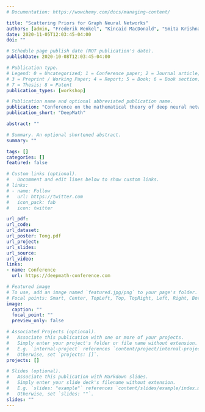 ```yaml
---
# Documentation: https://wowchemy.com/docs/managing-content/

title: "Scattering Priors for Graph Neural Networks"
authors: [admin, "Frederik Wenkel", "Kincaid MacDonald", "Smita Krishnaswamy", "Guy Wolf"]
date: 2020-11-05T12:03:45-04:00
doi: ""

# Schedule page publish date (NOT publication's date).
publishDate: 2020-10-08T12:03:45-04:00

# Publication type.
# Legend: 0 = Uncategorized; 1 = Conference paper; 2 = Journal article;
# 3 = Preprint / Working Paper; 4 = Report; 5 = Book; 6 = Book section;
# 7 = Thesis; 8 = Patent
publication_types: [workshop]

# Publication name and optional abbreviated publication name.
publication: "Conference on the mathematical theory of deep neural networks"
publication_short: "DeepMath"

abstract: ""

# Summary. An optional shortened abstract.
summary: ""

tags: []
categories: []
featured: false

# Custom links (optional).
#   Uncomment and edit lines below to show custom links.
# links:
# - name: Follow
#   url: https://twitter.com
#   icon_pack: fab
#   icon: twitter

url_pdf:
url_code:
url_dataset:
url_poster: Tong.pdf
url_project:
url_slides:
url_source:
url_video:
links:
- name: Conference
  url: https://deepmath-conference.com

# Featured image
# To use, add an image named `featured.jpg/png` to your page's folder. 
# Focal points: Smart, Center, TopLeft, Top, TopRight, Left, Right, BottomLeft, Bottom, BottomRight.
image:
  caption: ""
  focal_point: ""
  preview_only: false

# Associated Projects (optional).
#   Associate this publication with one or more of your projects.
#   Simply enter your project's folder or file name without extension.
#   E.g. `internal-project` references `content/project/internal-project/index.md`.
#   Otherwise, set `projects: []`.
projects: []

# Slides (optional).
#   Associate this publication with Markdown slides.
#   Simply enter your slide deck's filename without extension.
#   E.g. `slides: "example"` references `content/slides/example/index.md`.
#   Otherwise, set `slides: ""`.
slides: ""
---
```

